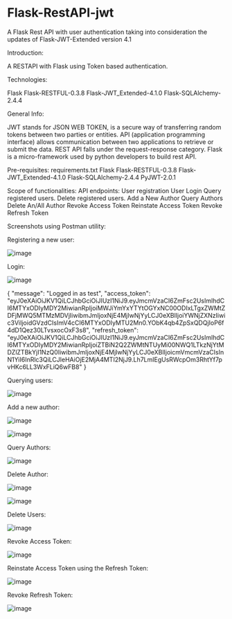 # Flask-RestAPI-jwt
A Flask Rest API with user authentication taking into consideration the updates of Flask-JWT-Extended version 4.1

Introduction:

A RESTAPI with Flask using Token based authentication.

Technologies:

Flask
Flask-RESTFUL-0.3.8 
Flask-JWT_Extended-4.1.0
Flask-SQLAlchemy-2.4.4

General Info:

JWT stands for JSON WEB TOKEN, is a secure way of transferring random tokens between two parties or entities.
API (application programming interface) allows communication between two applications to retrieve or submit the data.
REST API falls under the request-response category.
Flask is a micro-framework used by python developers to build rest API.

Pre-requisites: 
 requirements.txt
  Flask
  Flask-RESTFUL-0.3.8 
  Flask-JWT_Extended-4.1.0
  Flask-SQLAlchemy-2.4.4
  PyJWT-2.0.1
  
Scope of functionalities:
    API endpoints:
      User registration
      User Login
      Query registered users.
      Delete registered users.
      Add a New Author
      Query Authors
      Delete An/All Author
      Revoke Access Token
      Reinstate Access Token
      Revoke Refresh Token

Screenshots using Postman utility:

Registering a new user:

![image](https://user-images.githubusercontent.com/74184047/114380940-47adc380-9b93-11eb-87e2-4951cd7e1a04.png)

Login:

![image](https://user-images.githubusercontent.com/74184047/114380996-53998580-9b93-11eb-8fb6-d94359abb92d.png)

  {
    "message": "Logged in as test",
    "access_token":  "eyJ0eXAiOiJKV1QiLCJhbGciOiJIUzI1NiJ9.eyJmcmVzaCI6ZmFsc2UsImlhdCI6MTYxODIyMDY2MiwianRpIjoiMWJiYmYxYTYtOGYxNC00ODIxLTgxZWMtZDFjMWQ5MTMzMDVjIiwibmJmIjoxNjE4MjIwNjYyLCJ0eXBlIjoiYWNjZXNzIiwic3ViIjoidGVzdCIsImV4cCI6MTYxODIyMTU2Mn0.YObK4qb4ZpSxQDQjIoP6f4dD1Qez30LTvsxocOxF3s8",
    "refresh_token": "eyJ0eXAiOiJKV1QiLCJhbGciOiJIUzI1NiJ9.eyJmcmVzaCI6ZmFsc2UsImlhdCI6MTYxODIyMDY2MiwianRpIjoiZTBiN2Q2ZWMtNTUyMi00NWQ1LTkzNjYtMDZlZTBkYjI1NzQ0IiwibmJmIjoxNjE4MjIwNjYyLCJ0eXBlIjoicmVmcmVzaCIsInN1YiI6InRlc3QiLCJleHAiOjE2MjA4MTI2NjJ9.Lh7LmIEgUsRWcpOm3RhtYf7pvHKc6LL3WxFLiQ6wFB8"
  }
  
Querying users:

![image](https://user-images.githubusercontent.com/74184047/114381221-8b083200-9b93-11eb-85a6-006d203dfe11.png)


Add a new author:

![image](https://user-images.githubusercontent.com/74184047/114381253-96f3f400-9b93-11eb-9a12-938d04b50695.png)

![image](https://user-images.githubusercontent.com/74184047/114381285-9e1b0200-9b93-11eb-9851-d429a814d3d0.png)

Query Authors:

![image](https://user-images.githubusercontent.com/74184047/114381320-aa06c400-9b93-11eb-9d68-3504db4078ae.png)

Delete Author:

![image](https://user-images.githubusercontent.com/74184047/114381378-ba1ea380-9b93-11eb-9b52-1f3f6ba0d26b.png)

![image](https://user-images.githubusercontent.com/74184047/114381399-c0148480-9b93-11eb-8fa4-6dfa1452763b.png)

Delete Users:

![image](https://user-images.githubusercontent.com/74184047/114381438-cb67b000-9b93-11eb-9185-dc320d1bd19e.png)

Revoke Access Token:

![image](https://user-images.githubusercontent.com/74184047/114381484-d7ec0880-9b93-11eb-8fa3-6ff9249f6a2b.png)

Reinstate Access Token using the Refresh Token:

![image](https://user-images.githubusercontent.com/74184047/114381540-e508f780-9b93-11eb-8ad3-4ad53b19bcb1.png)

Revoke Refresh Token:

![image](https://user-images.githubusercontent.com/74184047/114381582-f3efaa00-9b93-11eb-9ec3-4042ed025ee7.png)












